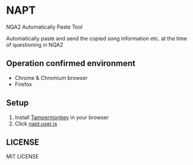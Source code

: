 # NAPT

NQA2 Automatically Paste Tool

Automatically paste and send the copied song information etc. at the time of questioning in NQA2

## Operation confirmed environment

* Chrome & Chromium browser 
* Firefox 

## Setup

1. Install [Tampermonkey](https://www.tampermonkey.net/) in your browser
2. Click [napt.user.js](https://github.com/pgDora56/NAPT/raw/master/napt.user.js)

## LICENSE 

MIT LICENSE
